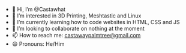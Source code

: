 - 👋 Hi, I’m @Castawhat
- 👀 I’m interested in 3D Printing, Meshtastic and Linux
- 🌱 I’m currently learning how to code websites in HTML, CSS and JS
- 💞️ I’m looking to collaborate on nothing at the moment
- 📫 How to reach me: castawaypalmtree@gmail.com
- 😄 Pronouns: He/Him

<!---
Castawhat/Castawhat is a ✨ special ✨ repository because its `README.md` (this file) appears on your GitHub profile.
You can click the Preview link to take a look at your changes.
--->
